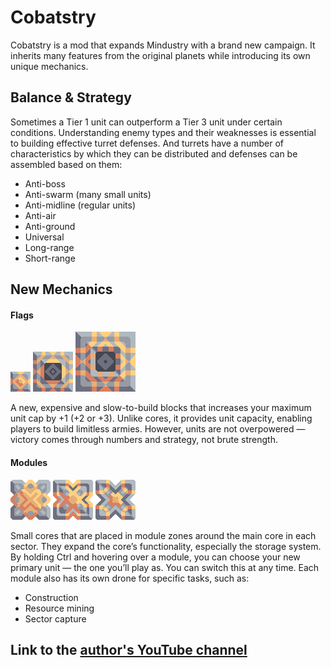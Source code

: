 # Cobatstry
Cobatstry is a mod that expands Mindustry with a brand new campaign. It inherits many features from the original planets while introducing its own unique mechanics.

## Balance & Strategy
Sometimes a Tier 1 unit can outperform a Tier 3 unit under certain conditions. Understanding enemy types and their weaknesses is essential to building effective turret defenses.
And turrets have a number of characteristics by which they can be distributed and defenses can be assembled based on them:
- Anti-boss
- Anti-swarm (many small units)
- Anti-midline (regular units)
- Anti-air
- Anti-ground
- Universal
- Long-range
- Short-range

## New Mechanics
#### Flags
![flagImg](sprites/blocks/effect/flag.png) ![flagImg](sprites/blocks/effect/flag2.png) ![flagImg](sprites/blocks/effect/flag3.png)

A new, expensive and slow-to-build blocks that increases your maximum unit cap by +1 (+2 or +3). Unlike cores, it provides unit capacity, enabling players to build limitless armies. However, units are not overpowered — victory comes through numbers and strategy, not brute strength.

#### Modules
![modul1Img](sprites/blocks/effect/build_module.png) ![modul1Img](sprites/blocks/effect/dril_module.png) ![modul1Img](sprites/blocks/effect/tactic_module.png)

Small cores that are placed in module zones around the main core in each sector. They expand the core’s functionality, especially the storage system.
By holding Ctrl and hovering over a module, you can choose your new primary unit — the one you’ll play as. You can switch this at any time.
Each module also has its own drone for specific tasks, such as:
- Construction
- Resource mining
- Sector capture

## Link to the [author's YouTube channel](https://www.youtube.com/channel/UCRsIktIB6CPf7HCfjz8M3qg)
